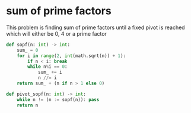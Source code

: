 # sum of prime factors

This problem is finding sum of prime factors until a fixed pivot is reached which will either be 0, 4 or a prime factor

```py
def sopf(n: int) -> int:
    sum_ = 0
    for i in range(2, int(math.sqrt(n)) + 1):
        if n < i: break
        while n%i == 0:
            sum_ += i
            n //= i
    return sum_ + (n if n > 1 else 0)

def pivot_sopf(n: int) -> int:
    while n != (n := sopf(n)): pass
    return n
```